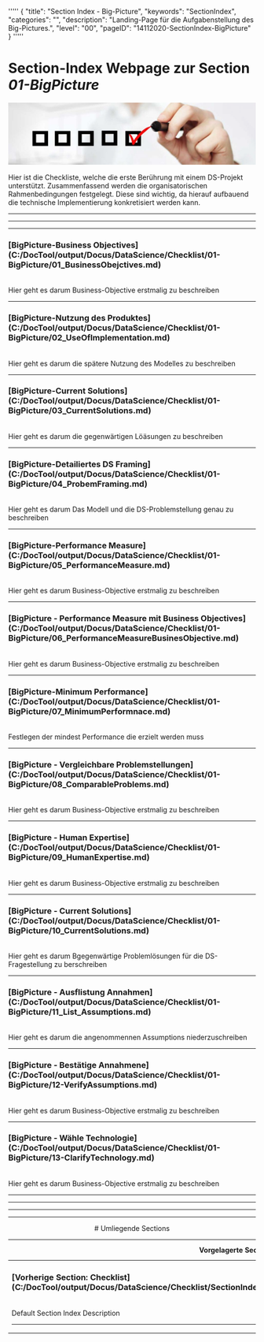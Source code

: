 '''''
{
"title": "Section Index - Big-Picture",
"keywords": "SectionIndex",
"categories": "",
"description": "Landing-Page für die Aufgabenstellung des Big-Pictures.",
"level": "00",
"pageID": "14112020-SectionIndex-BigPicture"
}
'''''


<h1>Section-Index Webpage zur Section <i>01-BigPicture</i></h1>

![BannerChecklist](./../imgs/2020-11-19-08-20-02.png)

Hier ist die Checkliste, welche die erste Berührung mit einem DS-Projekt unterstützt. Zusammenfassend werden die organisatorischen Rahmenbedingungen festgelegt. Diese sind wichtig, da hierauf aufbauend die technische Implementierung konkretisiert werden kann.

<hr><hr><hr>


<h3>[BigPicture-Business Objectives](C:/DocTool/output/Docus/DataScience/Checklist/01-BigPicture/01_BusinessObejctives.md)</h3><br>Hier geht es darum Business-Objective erstmalig zu beschreiben<hr>


<h3>[BigPicture-Nutzung des Produktes](C:/DocTool/output/Docus/DataScience/Checklist/01-BigPicture/02_UseOfImplementation.md)</h3><br>Hier geht es darum die spätere Nutzung des Modelles zu beschreiben<hr>


<h3>[BigPicture-Current Solutions](C:/DocTool/output/Docus/DataScience/Checklist/01-BigPicture/03_CurrentSolutions.md)</h3><br>Hier geht es darum die gegenwärtigen Löäsungen zu beschreiben<hr>


<h3>[BigPicture-Detailiertes DS Framing](C:/DocTool/output/Docus/DataScience/Checklist/01-BigPicture/04_ProbemFraming.md)</h3><br>Hier geht es darum Das Modell und die DS-Problemstellung genau zu beschreiben<hr>


<h3>[BigPicture-Performance Measure](C:/DocTool/output/Docus/DataScience/Checklist/01-BigPicture/05_PerformanceMeasure.md)</h3><br>Hier geht es darum Business-Objective erstmalig zu beschreiben<hr>


<h3>[BigPicture - Performance Measure mit Business Objectives](C:/DocTool/output/Docus/DataScience/Checklist/01-BigPicture/06_PerformanceMeasureBusinesObjective.md)</h3><br>Hier geht es darum Business-Objective erstmalig zu beschreiben<hr>


<h3>[BigPicture-Minimum Performance](C:/DocTool/output/Docus/DataScience/Checklist/01-BigPicture/07_MinimumPerformnace.md)</h3><br>Festlegen der mindest Performance die erzielt werden muss<hr>


<h3>[BigPicture - Vergleichbare Problemstellungen](C:/DocTool/output/Docus/DataScience/Checklist/01-BigPicture/08_ComparableProblems.md)</h3><br>Hier geht es darum Business-Objective erstmalig zu beschreiben<hr>


<h3>[BigPicture - Human Expertise](C:/DocTool/output/Docus/DataScience/Checklist/01-BigPicture/09_HumanExpertise.md)</h3><br>Hier geht es darum Business-Objective erstmalig zu beschreiben<hr>


<h3>[BigPicture - Current Solutions](C:/DocTool/output/Docus/DataScience/Checklist/01-BigPicture/10_CurrentSolutions.md)</h3><br>Hier geht es darum Bgegenwärtige Problemlösungen für die DS- Fragestellung zu berschreiben<hr>


<h3>[BigPicture - Ausflistung Annahmen](C:/DocTool/output/Docus/DataScience/Checklist/01-BigPicture/11_List_Assumptions.md)</h3><br>Hier geht es darum die angenommennen Assumptions niederzuschreiben<hr>


<h3>[BigPicture - Bestätige Annahmene](C:/DocTool/output/Docus/DataScience/Checklist/01-BigPicture/12-VerifyAssumptions.md)</h3><br>Hier geht es darum Business-Objective erstmalig zu beschreiben<hr>


<h3>[BigPicture - Wähle Technologie](C:/DocTool/output/Docus/DataScience/Checklist/01-BigPicture/13-ClarifyTechnology.md)</h3><br>Hier geht es darum Business-Objective erstmalig zu beschreiben<hr><center><hr><hr><hr> # Umliegende Sections
 </h2><br><table><thead> <tr> <th><center>Vorgelagerte Section</center></th> <th><center>Nachgelagerte Section</center></th></tr></thead><tbody><tr><td><h3>[Vorherige Section: Checklist](C:/DocTool/output/Docus/DataScience/Checklist/SectionIndex_DocTooloutputDocusDataScienceChecklist.html)</h3><br>Default Section Index Description<hr></td><td>Es gibt keine weiteren nachgelagerten Sections</td></tr></tbody></table>